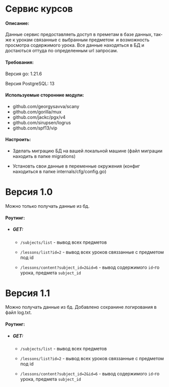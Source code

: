 # Сервис курсов

#### Описание:

Данные сервис предоставляеть доступ в преметам в базе данных, так-же к урокам связанные с выбранным предметом  и возможность просмотра содержимого урока. Все данные находяться в БД и достаються оттуда по определенным url запросам.

#### Требования:

Версия go: 1.21.6

Версия PostgreSQL: 13

#### Используемые сторонние модули:

- github.com/georgysavva/scany
- github.com/gorilla/mux
- github.com/jackc/pgx/v4
- github.com/sirupsen/logrus
- github.com/spf13/vip

#### Настроить:

- Зделать миграцию БД на вашей локальной машине (файл миграции находить в папке migrations)

- Установть свои данные в переменные окружения (конфиг находиться в папке internals/cfg/config.go)

# Версия 1.0

Можно только получать данные из бд.

#### Роутинг:

- ##### GET:
  
  - `/subjects/list` - вывод всех предметов
  
  - `/lessons/list?id=2` - вывод всех уроков связзанные с предметом под id
  
  - `/lessons/content?subject_id=2&id=6` - вывод содержимого `id`-го урока, предмета `subject_id`

# Версия 1.1

Можно получать данные из бд.
Добавлено сохранине логирования в файл log.txt.

#### Роутинг:

- ##### GET:
  
  - `/subjects/list` - вывод всех предметов
  
  - `/lessons/list?id=2` - вывод всех уроков связзанные с предметом под id
  
  - `/lessons/content?subject_id=2&id=6` - вывод содержимого `id`-го урока, предмета `subject_id`
